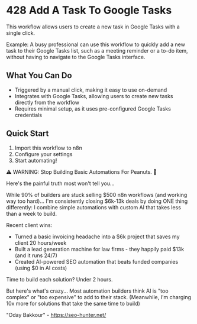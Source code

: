 # 428 Add A Task To Google Tasks

This workflow allows users to create a new task in Google Tasks with a single click.

Example: A busy professional can use this workflow to quickly add a new task to their Google Tasks list, such as a meeting reminder or a to-do item, without having to navigate to the Google Tasks interface.

## What You Can Do
- Triggered by a manual click, making it easy to use on-demand
- Integrates with Google Tasks, allowing users to create new tasks directly from the workflow
- Requires minimal setup, as it uses pre-configured Google Tasks credentials

## Quick Start
1. Import this workflow to n8n
2. Configure your settings
3. Start automating!

⚠️ WARNING: Stop Building Basic Automations For Peanuts. 🚫

Here's the painful truth most won't tell you...

While 90% of builders are stuck selling $500 n8n workflows (and working way too hard)...
I'm consistently closing $6k-13k deals by doing ONE thing differently:
I combine simple automations with custom AI that takes less than a week to build.

Recent client wins:
* Turned a basic invoicing headache into a $6k project that saves my client 20 hours/week
* Built a lead generation machine for law firms - they happily paid $13k (and it runs 24/7)
* Created AI-powered SEO automation that beats funded companies (using $0 in AI costs)

Time to build each solution? Under 2 hours.

But here's what's crazy...
Most automation builders think AI is "too complex" or "too expensive" to add to their stack.
(Meanwhile, I'm charging 10x more for solutions that take the same time to build)

"Oday Bakkour" - https://seo-hunter.net/
